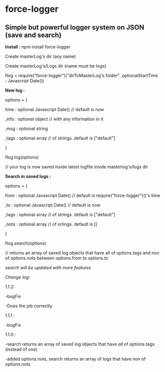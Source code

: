# force-logger
Simple but powerful logger system on JSON (save and search)
-------------------------------------------------------------

__Install :__
npm install force-logger

Create masterLog's dir (any name)

Create masterLog's/Logs dir (name must be logs)

flog = require("force-logger")("dirToMasterLog's folder" ,optionalStartTime : Javascript Date())

__New log :__

options = {

  time : optional Javascript Date() // default is now
  
  ,info : optional object // with any information in it
  
  ,msg : optional string
  
  ,tags : optional array // of strings. default is ["default"]
  
}

flog.log(options)

// your log is now saved inside latest logfile inside masterlog's/logs dir

__Search in saved logs :__

options = {

  from : optional Javascript Date() // default is require("force-logger")()'s time
  
  ,to : optional Javascript Date() // default is now
  
  ,tags : optional array // of strings. default is ["default"]
  
  ,nots : optional array // of srtings. default is []
  
}

flog.search(options)

// returns an array of saved log objects that have all of options.tags and non of options.nots between options.from to options.to

_search will be updated with more features_

_Change log:_

1.1.2:

-bugFix

-Does the job correctly

1.1.1 :

-bugFix

1.1.0 :

-search returns an array of saved log objects that have _all_ of options.tags (instead of _one_)

-added options.nots, search returns an array of logs that have _non_ of options.nots

